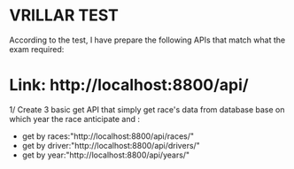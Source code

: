 # VRILLAR TEST
According to the test, I have prepare the following APIs that match what the exam required:

# Link: http://localhost:8800/api/
1/ Create 3 basic get API that simply get race's data from database 
base on which year the race anticipate and :
  +  get by races:"http://localhost:8800/api/races/"
  +  get by driver:"http://localhost:8800/api/drivers/"
  +  get by year:"http://localhost:8800/api/years/"
